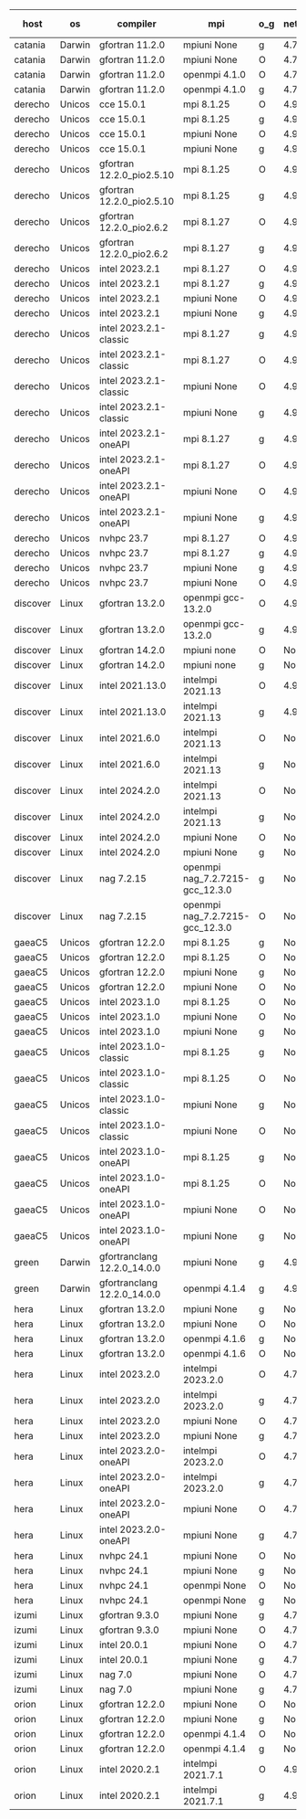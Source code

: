 

| host     | os       | compiler                              | mpi                      | o_g        | netcdf        | build       | u_pass          | u_fail          | s_pass            | s_fail            | e_pass             | e_fail             | nuopc_pass       | nuopc_fail       | artifacts link          |
|----------|----------|---------------------------------------|--------------------------|------------|---------------|-------------|-----------------|-----------------|-------------------|-------------------|--------------------|--------------------|------------------|------------------|-------------------------|
| catania | Darwin | gfortran 11.2.0 | mpiuni None  | g | 4.7.4  | PASS | 12537 | 0 | 9 | 0 | 44 | 0 | None | None | <a href="https://github.com/esmf-org/esmf-test-artifacts/tree/bce75aef80bf987d668656771112fb1c0c71f64c/develop/gfortran/11.2.0/g/mpiuni/None" target="_blank">bce75ae</a> | 
| catania | Darwin | gfortran 11.2.0 | mpiuni None  | O | 4.7.4  | PASS | 12537 | 0 | 9 | 0 | 44 | 0 | None | None | <a href="https://github.com/esmf-org/esmf-test-artifacts/tree/75ee115c1af7ecc3107d28fd630ed96847e16f38/develop/gfortran/11.2.0/O/mpiuni/None" target="_blank">75ee115</a> | 
| catania | Darwin | gfortran 11.2.0 | openmpi 4.1.0  | O | 4.7.4  | PASS | 14204 | 3 | 51 | 0 | 81 | 0 | 56 | 0 | <a href="https://github.com/esmf-org/esmf-test-artifacts/tree/687488c0f042016afcdf455490e1b8b4772c4513/develop/gfortran/11.2.0/O/openmpi/4.1.0" target="_blank">687488c</a> | 
| catania | Darwin | gfortran 11.2.0 | openmpi 4.1.0  | g | 4.7.4  | PASS | 14204 | 3 | 51 | 0 | 81 | 0 | 56 | 0 | <a href="https://github.com/esmf-org/esmf-test-artifacts/tree/319ffcc24c01abee769d4af1c73b9317ec16b907/develop/gfortran/11.2.0/g/openmpi/4.1.0" target="_blank">319ffcc</a> | 
| derecho | Unicos | cce 15.0.1 | mpi 8.1.25  | O | 4.9.2  | PASS | 14129 | 78 | 51 | 0 | 81 | 0 | 56 | 0 | <a href="https://github.com/esmf-org/esmf-test-artifacts/tree/c6e190d1e2ace9109cffa8e262a9781a75e57aa7/develop/cce/15.0.1/O/mpi/8.1.25" target="_blank">c6e190d</a> | 
| derecho | Unicos | cce 15.0.1 | mpi 8.1.25  | g | 4.9.2  | PASS | 14131 | 76 | 51 | 0 | 81 | 0 | 56 | 0 | <a href="https://github.com/esmf-org/esmf-test-artifacts/tree/538db44c6ba226346840349650bad6ce9e03f730/develop/cce/15.0.1/g/mpi/8.1.25" target="_blank">538db44</a> | 
| derecho | Unicos | cce 15.0.1 | mpiuni None  | O | 4.9.2  | PASS | 12302 | 235 | 9 | 0 | 44 | 0 | None | None | <a href="https://github.com/esmf-org/esmf-test-artifacts/tree/33867e1730e4edbe63f5b6fa2ca1979d7ffde62f/develop/cce/15.0.1/O/mpiuni/None" target="_blank">33867e1</a> | 
| derecho | Unicos | cce 15.0.1 | mpiuni None  | g | 4.9.2  | PASS | 12461 | 76 | 9 | 0 | 44 | 0 | None | None | <a href="https://github.com/esmf-org/esmf-test-artifacts/tree/2a617f8405af0ec806c5331d2f74290fdf3d70cf/develop/cce/15.0.1/g/mpiuni/None" target="_blank">2a617f8</a> | 
| derecho | Unicos | gfortran 12.2.0_pio2.5.10 | mpi 8.1.25  | O | 4.9.2  | PASS | 14207 | 0 | 51 | 0 | 81 | 0 | 56 | 0 | <a href="https://github.com/esmf-org/esmf-test-artifacts/tree/4fed73690c13641b38320fc0123073f5017c21e6/develop/gfortran/12.2.0_pio2.5.10/O/mpi/8.1.25" target="_blank">4fed736</a> | 
| derecho | Unicos | gfortran 12.2.0_pio2.5.10 | mpi 8.1.25  | g | 4.9.2  | PASS | 14207 | 0 | 51 | 0 | 81 | 0 | 56 | 0 | <a href="https://github.com/esmf-org/esmf-test-artifacts/tree/172be8406bd6853b18e1fea35e2050d17da40d98/develop/gfortran/12.2.0_pio2.5.10/g/mpi/8.1.25" target="_blank">172be84</a> | 
| derecho | Unicos | gfortran 12.2.0_pio2.6.2 | mpi 8.1.27  | O | 4.9.2  | PASS | None | None | None | None | None | None | None | None | <a href="https://github.com/esmf-org/esmf-test-artifacts/tree/bfd337bcd96270049f40d86e3353c99ccba89a39/develop/gfortran/12.2.0_pio2.6.2/O/mpi/8.1.27" target="_blank">bfd337b</a> | 
| derecho | Unicos | gfortran 12.2.0_pio2.6.2 | mpi 8.1.27  | g | 4.9.2  | PASS | 14207 | 0 | 51 | 0 | 81 | 0 | 56 | 0 | <a href="https://github.com/esmf-org/esmf-test-artifacts/tree/01eab98b7f9b79f953943e9133b54bc48fea718f/develop/gfortran/12.2.0_pio2.6.2/g/mpi/8.1.27" target="_blank">01eab98</a> | 
| derecho | Unicos | intel 2023.2.1 | mpi 8.1.27  | O | 4.9.2  | PASS | 14207 | 0 | 51 | 0 | 81 | 0 | 57 | 0 | <a href="https://github.com/esmf-org/esmf-test-artifacts/tree/ce80c9273c2e4fe94889d131bad9f7d4e8960790/develop/intel/2023.2.1/O/mpi/8.1.27" target="_blank">ce80c92</a> | 
| derecho | Unicos | intel 2023.2.1 | mpi 8.1.27  | g | 4.9.2  | PASS | 14207 | 0 | 51 | 0 | 81 | 0 | 57 | 0 | <a href="https://github.com/esmf-org/esmf-test-artifacts/tree/45854bf8f6daeaa50ed9f24bd73a0958f4573c18/develop/intel/2023.2.1/g/mpi/8.1.27" target="_blank">45854bf</a> | 
| derecho | Unicos | intel 2023.2.1 | mpiuni None  | O | 4.9.2  | PASS | 12537 | 0 | 9 | 0 | 44 | 0 | None | None | <a href="https://github.com/esmf-org/esmf-test-artifacts/tree/3b7d44c6d2a8347a8ecc2eeb7e3d59580b85bd4e/develop/intel/2023.2.1/O/mpiuni/None" target="_blank">3b7d44c</a> | 
| derecho | Unicos | intel 2023.2.1 | mpiuni None  | g | 4.9.2  | PASS | None | None | None | None | None | None | None | None | <a href="https://github.com/esmf-org/esmf-test-artifacts/tree/932e9844a971cafda2085b47e91b20885b97ecbe/develop/intel/2023.2.1/g/mpiuni/None" target="_blank">932e984</a> | 
| derecho | Unicos | intel 2023.2.1-classic | mpi 8.1.27  | g | 4.9.2  | PASS | 14207 | 0 | 51 | 0 | 81 | 0 | 56 | 0 | <a href="https://github.com/esmf-org/esmf-test-artifacts/tree/743ef76c396452c436994209c17b0430ff061cec/develop/intel/2023.2.1-classic/g/mpi/8.1.27" target="_blank">743ef76</a> | 
| derecho | Unicos | intel 2023.2.1-classic | mpi 8.1.27  | O | 4.9.2  | PASS | 14207 | 0 | 51 | 0 | 81 | 0 | 56 | 0 | <a href="https://github.com/esmf-org/esmf-test-artifacts/tree/d3d5cc590311b2088a8397453dc65fd62b2f2cd6/develop/intel/2023.2.1-classic/O/mpi/8.1.27" target="_blank">d3d5cc5</a> | 
| derecho | Unicos | intel 2023.2.1-classic | mpiuni None  | O | 4.9.2  | PASS | 12537 | 0 | 9 | 0 | 44 | 0 | None | None | <a href="https://github.com/esmf-org/esmf-test-artifacts/tree/6a6167abeda97921cc9292722d0084025e0df060/develop/intel/2023.2.1-classic/O/mpiuni/None" target="_blank">6a6167a</a> | 
| derecho | Unicos | intel 2023.2.1-classic | mpiuni None  | g | 4.9.2  | PASS | 12537 | 0 | 9 | 0 | 44 | 0 | None | None | <a href="https://github.com/esmf-org/esmf-test-artifacts/tree/419f88ef0834f5c090f7411b3c3afc0ec35565f9/develop/intel/2023.2.1-classic/g/mpiuni/None" target="_blank">419f88e</a> | 
| derecho | Unicos | intel 2023.2.1-oneAPI | mpi 8.1.27  | g | 4.9.2  | PASS | 14207 | 0 | 51 | 0 | 81 | 0 | 56 | 0 | <a href="https://github.com/esmf-org/esmf-test-artifacts/tree/57fcadc6d978e374b5b7a88a015e8ee0c6539f47/develop/intel/2023.2.1-oneAPI/g/mpi/8.1.27" target="_blank">57fcadc</a> | 
| derecho | Unicos | intel 2023.2.1-oneAPI | mpi 8.1.27  | O | 4.9.2  | PASS | 14207 | 0 | 50 | 1 | 81 | 0 | 56 | 0 | <a href="https://github.com/esmf-org/esmf-test-artifacts/tree/820060f934d6e573a6150dcaef30eee1cba9a781/develop/intel/2023.2.1-oneAPI/O/mpi/8.1.27" target="_blank">820060f</a> | 
| derecho | Unicos | intel 2023.2.1-oneAPI | mpiuni None  | O | 4.9.2  | PASS | 12537 | 0 | 9 | 0 | 44 | 0 | None | None | <a href="https://github.com/esmf-org/esmf-test-artifacts/tree/3f56ba6abde75887e79b8b8cb4e2cc070f16bb85/develop/intel/2023.2.1-oneAPI/O/mpiuni/None" target="_blank">3f56ba6</a> | 
| derecho | Unicos | intel 2023.2.1-oneAPI | mpiuni None  | g | 4.9.2  | PASS | 12537 | 0 | 9 | 0 | 44 | 0 | None | None | <a href="https://github.com/esmf-org/esmf-test-artifacts/tree/93e593d04805a6b77073f67138a4ceaeec1f952d/develop/intel/2023.2.1-oneAPI/g/mpiuni/None" target="_blank">93e593d</a> | 
| derecho | Unicos | nvhpc 23.7 | mpi 8.1.27  | O | 4.9.2  | PASS | 14207 | 0 | 51 | 0 | 81 | 0 | 56 | 0 | <a href="https://github.com/esmf-org/esmf-test-artifacts/tree/6cd6b8e7c254c85a07a67d7dac63a986cce5a72f/develop/nvhpc/23.7/O/mpi/8.1.27" target="_blank">6cd6b8e</a> | 
| derecho | Unicos | nvhpc 23.7 | mpi 8.1.27  | g | 4.9.2  | PASS | 14207 | 0 | 51 | 0 | 81 | 0 | 56 | 0 | <a href="https://github.com/esmf-org/esmf-test-artifacts/tree/2dc3d6c6407ab44c786809f1707e4195929f8bfe/develop/nvhpc/23.7/g/mpi/8.1.27" target="_blank">2dc3d6c</a> | 
| derecho | Unicos | nvhpc 23.7 | mpiuni None  | g | 4.9.2  | PASS | 12537 | 0 | 9 | 0 | 44 | 0 | None | None | <a href="https://github.com/esmf-org/esmf-test-artifacts/tree/8cca643f9ee8e9ffe6ede9069cce29d8c9683f70/develop/nvhpc/23.7/g/mpiuni/None" target="_blank">8cca643</a> | 
| derecho | Unicos | nvhpc 23.7 | mpiuni None  | O | 4.9.2  | PASS | 12537 | 0 | 9 | 0 | 44 | 0 | None | None | <a href="https://github.com/esmf-org/esmf-test-artifacts/tree/b5293c9f4b7e38272afe889198cc2b64677e62ff/develop/nvhpc/23.7/O/mpiuni/None" target="_blank">b5293c9</a> | 
| discover | Linux | gfortran 13.2.0 | openmpi gcc-13.2.0  | O | 4.9.2  | PASS | 14207 | 0 | 51 | 0 | 81 | 0 | 56 | 0 | <a href="https://github.com/esmf-org/esmf-test-artifacts/tree/c95dd31d93ed7572f30983270fc5bd05dc2e5298/develop/gfortran/13.2.0/O/openmpi/gcc-13.2.0" target="_blank">c95dd31</a> | 
| discover | Linux | gfortran 13.2.0 | openmpi gcc-13.2.0  | g | 4.9.2  | PASS | 14207 | 0 | 51 | 0 | 81 | 0 | 56 | 0 | <a href="https://github.com/esmf-org/esmf-test-artifacts/tree/bf6c7b36592a6e817eabd0a4c85b2889aeca4389/develop/gfortran/13.2.0/g/openmpi/gcc-13.2.0" target="_blank">bf6c7b3</a> | 
| discover | Linux | gfortran 14.2.0 | mpiuni none  | O | None  | PASS | 12537 | 0 | 9 | 0 | 44 | 0 | None | None | <a href="https://github.com/esmf-org/esmf-test-artifacts/tree/1f810c7f2d459fe83001ba1bccfea2896eefb43f/develop/gfortran/14.2.0/O/mpiuni/none" target="_blank">1f810c7</a> | 
| discover | Linux | gfortran 14.2.0 | mpiuni none  | g | None  | PASS | 12537 | 0 | 9 | 0 | 44 | 0 | None | None | <a href="https://github.com/esmf-org/esmf-test-artifacts/tree/bfc731a4b019fe376477ce0172f4ce39596cc9a9/develop/gfortran/14.2.0/g/mpiuni/none" target="_blank">bfc731a</a> | 
| discover | Linux | intel 2021.13.0 | intelmpi 2021.13  | O | 4.9.2  | PASS | 14207 | 0 | 51 | 0 | 81 | 0 | 56 | 0 | <a href="https://github.com/esmf-org/esmf-test-artifacts/tree/39e98e2b6321b2208f6fc6c66aaf107690e71761/develop/intel/2021.13.0/O/intelmpi/2021.13" target="_blank">39e98e2</a> | 
| discover | Linux | intel 2021.13.0 | intelmpi 2021.13  | g | 4.9.2  | PASS | 14207 | 0 | 51 | 0 | 81 | 0 | 56 | 0 | <a href="https://github.com/esmf-org/esmf-test-artifacts/tree/ed18a08d1669db60837f71037c3823f7875b4068/develop/intel/2021.13.0/g/intelmpi/2021.13" target="_blank">ed18a08</a> | 
| discover | Linux | intel 2021.6.0 | intelmpi 2021.13  | O | None  | PASS | 14207 | 0 | 51 | 0 | 81 | 0 | 56 | 0 | <a href="https://github.com/esmf-org/esmf-test-artifacts/tree/b5c31e3e8753a09c5f6b17795bb23c74040010d0/develop/intel/2021.6.0/O/intelmpi/2021.13" target="_blank">b5c31e3</a> | 
| discover | Linux | intel 2021.6.0 | intelmpi 2021.13  | g | None  | PASS | 14207 | 0 | 51 | 0 | 81 | 0 | 56 | 0 | <a href="https://github.com/esmf-org/esmf-test-artifacts/tree/ce68be15c098269009dccfb65145d3d14a32c7e5/develop/intel/2021.6.0/g/intelmpi/2021.13" target="_blank">ce68be1</a> | 
| discover | Linux | intel 2024.2.0 | intelmpi 2021.13  | O | None  | PASS | 14207 | 0 | 51 | 0 | 81 | 0 | 56 | 0 | <a href="https://github.com/esmf-org/esmf-test-artifacts/tree/8e90adaf5b5d026b8a810fefc37aef93728e08d7/develop/intel/2024.2.0/O/intelmpi/2021.13" target="_blank">8e90ada</a> | 
| discover | Linux | intel 2024.2.0 | intelmpi 2021.13  | g | None  | PASS | 14206 | 1 | 51 | 0 | 81 | 0 | 56 | 0 | <a href="https://github.com/esmf-org/esmf-test-artifacts/tree/f71c85723f35dfdfaf9985e25821105b473690c1/develop/intel/2024.2.0/g/intelmpi/2021.13" target="_blank">f71c857</a> | 
| discover | Linux | intel 2024.2.0 | mpiuni None  | O | None  | PASS | 12537 | 0 | 9 | 0 | 44 | 0 | None | None | <a href="https://github.com/esmf-org/esmf-test-artifacts/tree/a0bd2d400d12f3f145de273dfd2fbe1dd29146bb/develop/intel/2024.2.0/O/mpiuni/None" target="_blank">a0bd2d4</a> | 
| discover | Linux | intel 2024.2.0 | mpiuni None  | g | None  | PASS | 12536 | 1 | 9 | 0 | 44 | 0 | None | None | <a href="https://github.com/esmf-org/esmf-test-artifacts/tree/0f12ea52cdb38c4adfa87744747f5d65893d59e6/develop/intel/2024.2.0/g/mpiuni/None" target="_blank">0f12ea5</a> | 
| discover | Linux | nag 7.2.15 | openmpi nag_7.2.7215-gcc_12.3.0  | g | None  | PASS | 14207 | 0 | 51 | 0 | 81 | 0 | 4 | 52 | <a href="https://github.com/esmf-org/esmf-test-artifacts/tree/8d41cefb15e5d6489df6a22e28a4420abaa11cc1/develop/nag/7.2.15/g/openmpi/nag_7.2.7215-gcc_12.3.0" target="_blank">8d41cef</a> | 
| discover | Linux | nag 7.2.15 | openmpi nag_7.2.7215-gcc_12.3.0  | O | None  | PASS | 14206 | 1 | 51 | 0 | 81 | 0 | 4 | 52 | <a href="https://github.com/esmf-org/esmf-test-artifacts/tree/3f3a8eda4bb490a9a517308acf4f406eae556598/develop/nag/7.2.15/O/openmpi/nag_7.2.7215-gcc_12.3.0" target="_blank">3f3a8ed</a> | 
| gaeaC5 | Unicos | gfortran 12.2.0 | mpi 8.1.25  | g | None  | FAIL | None | None | None | None | None | None | 0 | 56 | <a href="https://github.com/esmf-org/esmf-test-artifacts/tree/ea5c20cb67dfcee1e167d043df78d8e792c335bc/develop/gfortran/12.2.0/g/mpi/8.1.25" target="_blank">ea5c20c</a> | 
| gaeaC5 | Unicos | gfortran 12.2.0 | mpi 8.1.25  | O | None  | FAIL | None | None | None | None | None | None | 0 | 56 | <a href="https://github.com/esmf-org/esmf-test-artifacts/tree/5aed9afcc27de488ea83cd50b216ad416721a775/develop/gfortran/12.2.0/O/mpi/8.1.25" target="_blank">5aed9af</a> | 
| gaeaC5 | Unicos | gfortran 12.2.0 | mpiuni None  | g | None  | FAIL | None | None | None | None | None | None | None | None | <a href="https://github.com/esmf-org/esmf-test-artifacts/tree/22675af882fcd63d5ac6db4ff163c2a9b5a9b31b/develop/gfortran/12.2.0/g/mpiuni/None" target="_blank">22675af</a> | 
| gaeaC5 | Unicos | gfortran 12.2.0 | mpiuni None  | O | None  | FAIL | None | None | None | None | None | None | None | None | <a href="https://github.com/esmf-org/esmf-test-artifacts/tree/cdb1bd0d80a017b7e3cdafe9215f79e782d6f29b/develop/gfortran/12.2.0/O/mpiuni/None" target="_blank">cdb1bd0</a> | 
| gaeaC5 | Unicos | intel 2023.1.0 | mpi 8.1.25  | O | None  | FAIL | None | None | None | None | None | None | 0 | 56 | <a href="https://github.com/esmf-org/esmf-test-artifacts/tree/7c7e3531799304e1a95bc1543333d7cc8beff804/develop/intel/2023.1.0/O/mpi/8.1.25" target="_blank">7c7e353</a> | 
| gaeaC5 | Unicos | intel 2023.1.0 | mpiuni None  | O | None  | FAIL | None | None | None | None | None | None | None | None | <a href="https://github.com/esmf-org/esmf-test-artifacts/tree/b7ea23ccfa0d21144642ae61050fb4f1266180f4/develop/intel/2023.1.0/O/mpiuni/None" target="_blank">b7ea23c</a> | 
| gaeaC5 | Unicos | intel 2023.1.0 | mpiuni None  | g | None  | FAIL | None | None | None | None | None | None | None | None | <a href="https://github.com/esmf-org/esmf-test-artifacts/tree/957f92afac0b6a3609553f2b724ec627114770c7/develop/intel/2023.1.0/g/mpiuni/None" target="_blank">957f92a</a> | 
| gaeaC5 | Unicos | intel 2023.1.0-classic | mpi 8.1.25  | g | None  | FAIL | None | None | None | None | None | None | None | None | <a href="https://github.com/esmf-org/esmf-test-artifacts/tree/18d8f6366821e94fee42029c2c3608869182fe46/develop/intel/2023.1.0-classic/g/mpi/8.1.25" target="_blank">18d8f63</a> | 
| gaeaC5 | Unicos | intel 2023.1.0-classic | mpi 8.1.25  | O | None  | FAIL | None | None | None | None | None | None | 0 | 56 | <a href="https://github.com/esmf-org/esmf-test-artifacts/tree/dc48bf16e083dc82c4e80e3bade473f648f317b2/develop/intel/2023.1.0-classic/O/mpi/8.1.25" target="_blank">dc48bf1</a> | 
| gaeaC5 | Unicos | intel 2023.1.0-classic | mpiuni None  | g | None  | FAIL | None | None | None | None | None | None | None | None | <a href="https://github.com/esmf-org/esmf-test-artifacts/tree/60634d8b27012282470679ca9afa9981f24e4a22/develop/intel/2023.1.0-classic/g/mpiuni/None" target="_blank">60634d8</a> | 
| gaeaC5 | Unicos | intel 2023.1.0-classic | mpiuni None  | O | None  | FAIL | None | None | None | None | None | None | None | None | <a href="https://github.com/esmf-org/esmf-test-artifacts/tree/3eff2d3bffc71aab5609f73de7c3c178d1809506/develop/intel/2023.1.0-classic/O/mpiuni/None" target="_blank">3eff2d3</a> | 
| gaeaC5 | Unicos | intel 2023.1.0-oneAPI | mpi 8.1.25  | g | None  | FAIL | None | None | None | None | None | None | 0 | 56 | <a href="https://github.com/esmf-org/esmf-test-artifacts/tree/cb2bcdabf855d577fab7551e10a2670a525cf015/develop/intel/2023.1.0-oneAPI/g/mpi/8.1.25" target="_blank">cb2bcda</a> | 
| gaeaC5 | Unicos | intel 2023.1.0-oneAPI | mpi 8.1.25  | O | None  | FAIL | None | None | None | None | None | None | 0 | 56 | <a href="https://github.com/esmf-org/esmf-test-artifacts/tree/88ef5fd0dc81d67bc1d454f043ee1e530aefa7d9/develop/intel/2023.1.0-oneAPI/O/mpi/8.1.25" target="_blank">88ef5fd</a> | 
| gaeaC5 | Unicos | intel 2023.1.0-oneAPI | mpiuni None  | O | None  | FAIL | None | None | None | None | None | None | None | None | <a href="https://github.com/esmf-org/esmf-test-artifacts/tree/60411bdf2745411955e8e4faa3f5917c87784c6b/develop/intel/2023.1.0-oneAPI/O/mpiuni/None" target="_blank">60411bd</a> | 
| gaeaC5 | Unicos | intel 2023.1.0-oneAPI | mpiuni None  | g | None  | FAIL | None | None | None | None | None | None | None | None | <a href="https://github.com/esmf-org/esmf-test-artifacts/tree/c7743b5b4c68733587a773e2959d92f669ccdd2b/develop/intel/2023.1.0-oneAPI/g/mpiuni/None" target="_blank">c7743b5</a> | 
| green | Darwin | gfortranclang 12.2.0_14.0.0 | mpiuni None  | g | 4.9.2  | PASS | 12537 | 0 | 9 | 0 | 44 | 0 | None | None | <a href="https://github.com/esmf-org/esmf-test-artifacts/tree/5a507a8325fb73cc0763e6ef96c3ecf2291aeb28/develop/gfortranclang/12.2.0_14.0.0/g/mpiuni/None" target="_blank">5a507a8</a> | 
| green | Darwin | gfortranclang 12.2.0_14.0.0 | openmpi 4.1.4  | g | 4.9.2  | PASS | 14207 | 0 | 51 | 0 | 81 | 0 | 57 | 0 | <a href="https://github.com/esmf-org/esmf-test-artifacts/tree/3f348c266c749199c741c48bb819c0ece630168d/develop/gfortranclang/12.2.0_14.0.0/g/openmpi/4.1.4" target="_blank">3f348c2</a> | 
| hera | Linux | gfortran 13.2.0 | mpiuni None  | g | None  | PASS | 12537 | 0 | 9 | 0 | 44 | 0 | None | None | <a href="https://github.com/esmf-org/esmf-test-artifacts/tree/33c7e7e67e5af60b5fed11ff08ff9976c84fe459/develop/gfortran/13.2.0/g/mpiuni/None" target="_blank">33c7e7e</a> | 
| hera | Linux | gfortran 13.2.0 | mpiuni None  | O | None  | PASS | 12537 | 0 | 9 | 0 | 44 | 0 | None | None | <a href="https://github.com/esmf-org/esmf-test-artifacts/tree/6eb2ea7da7896eabbc8f4e9e6fc8505a7ce48d8e/develop/gfortran/13.2.0/O/mpiuni/None" target="_blank">6eb2ea7</a> | 
| hera | Linux | gfortran 13.2.0 | openmpi 4.1.6  | g | None  | PASS | 14207 | 0 | 51 | 0 | 81 | 0 | 56 | 0 | <a href="https://github.com/esmf-org/esmf-test-artifacts/tree/b57fc7e2a8dcf40c211d45c4b97fade6a6943b7b/develop/gfortran/13.2.0/g/openmpi/4.1.6" target="_blank">b57fc7e</a> | 
| hera | Linux | gfortran 13.2.0 | openmpi 4.1.6  | O | None  | PASS | 14207 | 0 | 51 | 0 | 81 | 0 | 56 | 0 | <a href="https://github.com/esmf-org/esmf-test-artifacts/tree/13c310909baef6e68807b18c62ec08fc8ec1410d/develop/gfortran/13.2.0/O/openmpi/4.1.6" target="_blank">13c3109</a> | 
| hera | Linux | intel 2023.2.0 | intelmpi 2023.2.0  | O | 4.7.0  | PASS | 14207 | 0 | 51 | 0 | 81 | 0 | 56 | 0 | <a href="https://github.com/esmf-org/esmf-test-artifacts/tree/ed578bd1288bf9584dfec24ddcdfafbcb354ccc4/develop/intel/2023.2.0/O/intelmpi/2023.2.0" target="_blank">ed578bd</a> | 
| hera | Linux | intel 2023.2.0 | intelmpi 2023.2.0  | g | 4.7.0  | PASS | 14207 | 0 | 51 | 0 | 81 | 0 | 56 | 0 | <a href="https://github.com/esmf-org/esmf-test-artifacts/tree/84231f4a1b9ff2daad2269526e9ed7226aa4e5c4/develop/intel/2023.2.0/g/intelmpi/2023.2.0" target="_blank">84231f4</a> | 
| hera | Linux | intel 2023.2.0 | mpiuni None  | O | 4.7.0  | PASS | 12537 | 0 | 9 | 0 | 44 | 0 | None | None | <a href="https://github.com/esmf-org/esmf-test-artifacts/tree/1768227257733d80755b716fc58490d9c8546c51/develop/intel/2023.2.0/O/mpiuni/None" target="_blank">1768227</a> | 
| hera | Linux | intel 2023.2.0 | mpiuni None  | g | 4.7.0  | PASS | None | None | None | None | None | None | None | None | <a href="https://github.com/esmf-org/esmf-test-artifacts/tree/dcecc1585e35fa014c752f5a0687b4daa2bb0d71/develop/intel/2023.2.0/g/mpiuni/None" target="_blank">dcecc15</a> | 
| hera | Linux | intel 2023.2.0-oneAPI | intelmpi 2023.2.0  | O | 4.7.0  | PASS | None | None | None | None | None | None | None | None | <a href="https://github.com/esmf-org/esmf-test-artifacts/tree/075252574a4890be2fbfa827d1e0f8662fc6b9f7/develop/intel/2023.2.0-oneAPI/O/intelmpi/2023.2.0" target="_blank">0752525</a> | 
| hera | Linux | intel 2023.2.0-oneAPI | intelmpi 2023.2.0  | g | 4.7.0  | PASS | None | None | None | None | None | None | None | None | <a href="https://github.com/esmf-org/esmf-test-artifacts/tree/4a0f5fd3650ad118c3ecd9fc44ff1598536e12b3/develop/intel/2023.2.0-oneAPI/g/intelmpi/2023.2.0" target="_blank">4a0f5fd</a> | 
| hera | Linux | intel 2023.2.0-oneAPI | mpiuni None  | O | 4.7.0  | PASS | 12537 | 0 | 9 | 0 | 44 | 0 | None | None | <a href="https://github.com/esmf-org/esmf-test-artifacts/tree/8467e5036e5320c228c356fa5235a31c9ff392c2/develop/intel/2023.2.0-oneAPI/O/mpiuni/None" target="_blank">8467e50</a> | 
| hera | Linux | intel 2023.2.0-oneAPI | mpiuni None  | g | 4.7.0  | PASS | 12537 | 0 | 9 | 0 | 44 | 0 | None | None | <a href="https://github.com/esmf-org/esmf-test-artifacts/tree/be13a63b1740227f587d5b22b5b09cefbdf592ed/develop/intel/2023.2.0-oneAPI/g/mpiuni/None" target="_blank">be13a63</a> | 
| hera | Linux | nvhpc 24.1 | mpiuni None  | O | None  | PASS | None | None | None | None | None | None | None | None | <a href="https://github.com/esmf-org/esmf-test-artifacts/tree/56c034899df09ecc653f301bdcb4ddf9f1c37136/develop/nvhpc/24.1/O/mpiuni/None" target="_blank">56c0348</a> | 
| hera | Linux | nvhpc 24.1 | mpiuni None  | g | None  | PASS | None | None | None | None | None | None | None | None | <a href="https://github.com/esmf-org/esmf-test-artifacts/tree/a3a71ddceebe239617f3f61f7f9c27ecf6c9dae2/develop/nvhpc/24.1/g/mpiuni/None" target="_blank">a3a71dd</a> | 
| hera | Linux | nvhpc 24.1 | openmpi None  | O | None  | PASS | 14207 | 0 | 51 | 0 | 81 | 0 | 56 | 0 | <a href="https://github.com/esmf-org/esmf-test-artifacts/tree/7a7a164e024b868efcd1ad574bac0326508b05cc/develop/nvhpc/24.1/O/openmpi/None" target="_blank">7a7a164</a> | 
| hera | Linux | nvhpc 24.1 | openmpi None  | g | None  | PASS | 14207 | 0 | 51 | 0 | 81 | 0 | 56 | 0 | <a href="https://github.com/esmf-org/esmf-test-artifacts/tree/2fdfb744069d414429de321f7454d92039d20392/develop/nvhpc/24.1/g/openmpi/None" target="_blank">2fdfb74</a> | 
| izumi | Linux | gfortran 9.3.0 | mpiuni None  | g | 4.7.4  | PASS | 12537 | 0 | 9 | 0 | 44 | 0 | None | None | <a href="https://github.com/esmf-org/esmf-test-artifacts/tree/d34178138b3978a05ffe89d0b74af9683d1ca84a/develop/gfortran/9.3.0/g/mpiuni/None" target="_blank">d341781</a> | 
| izumi | Linux | gfortran 9.3.0 | mpiuni None  | O | 4.7.4  | PASS | 12537 | 0 | 9 | 0 | 44 | 0 | None | None | <a href="https://github.com/esmf-org/esmf-test-artifacts/tree/88fb6a029a899331dc7f5b18a3758c927c76eb44/develop/gfortran/9.3.0/O/mpiuni/None" target="_blank">88fb6a0</a> | 
| izumi | Linux | intel 20.0.1 | mpiuni None  | O | 4.7.4  | PASS | 12537 | 0 | 9 | 0 | 44 | 0 | None | None | <a href="https://github.com/esmf-org/esmf-test-artifacts/tree/1f7293871c917b023661da547c6dd1e05c79acf4/develop/intel/20.0.1/O/mpiuni/None" target="_blank">1f72938</a> | 
| izumi | Linux | intel 20.0.1 | mpiuni None  | g | 4.7.4  | PASS | 12537 | 0 | 9 | 0 | 44 | 0 | None | None | <a href="https://github.com/esmf-org/esmf-test-artifacts/tree/6c8e2ee45c8534012b314a4259088773b639fc3b/develop/intel/20.0.1/g/mpiuni/None" target="_blank">6c8e2ee</a> | 
| izumi | Linux | nag 7.0 | mpiuni None  | O | 4.7.4  | PASS | 12537 | 0 | 9 | 0 | 44 | 0 | None | None | <a href="https://github.com/esmf-org/esmf-test-artifacts/tree/581a2bce79dcc7222b6b982ab3787c8b0c6a8439/develop/nag/7.0/O/mpiuni/None" target="_blank">581a2bc</a> | 
| izumi | Linux | nag 7.0 | mpiuni None  | g | 4.7.4  | PASS | 12537 | 0 | 9 | 0 | 44 | 0 | None | None | <a href="https://github.com/esmf-org/esmf-test-artifacts/tree/2b26927ec7551913884e1c0c709d3fa6c53f0cd8/develop/nag/7.0/g/mpiuni/None" target="_blank">2b26927</a> | 
| orion | Linux | gfortran 12.2.0 | mpiuni None  | O | None  | PASS | 12537 | 0 | 9 | 0 | 44 | 0 | None | None | <a href="https://github.com/esmf-org/esmf-test-artifacts/tree/83216e7b821661313d8dc7016c50161eb8079698/develop/gfortran/12.2.0/O/mpiuni/None" target="_blank">83216e7</a> | 
| orion | Linux | gfortran 12.2.0 | mpiuni None  | g | None  | PASS | 12537 | 0 | 9 | 0 | 44 | 0 | None | None | <a href="https://github.com/esmf-org/esmf-test-artifacts/tree/cd0b78372e50b377f56f95a5f8f23174912c7b47/develop/gfortran/12.2.0/g/mpiuni/None" target="_blank">cd0b783</a> | 
| orion | Linux | gfortran 12.2.0 | openmpi 4.1.4  | O | None  | PASS | 14207 | 0 | 51 | 0 | 81 | 0 | 44 | 12 | <a href="https://github.com/esmf-org/esmf-test-artifacts/tree/cca329d607231333832f3a24c7b70e2461386959/develop/gfortran/12.2.0/O/openmpi/4.1.4" target="_blank">cca329d</a> | 
| orion | Linux | gfortran 12.2.0 | openmpi 4.1.4  | g | None  | PASS | 14207 | 0 | 51 | 0 | 81 | 0 | 44 | 12 | <a href="https://github.com/esmf-org/esmf-test-artifacts/tree/ec136d135ba85f0baa61900a1e24753d0bd94e8c/develop/gfortran/12.2.0/g/openmpi/4.1.4" target="_blank">ec136d1</a> | 
| orion | Linux | intel 2020.2.1 | intelmpi 2021.7.1  | O | 4.9.2  | PASS | 14207 | 0 | 51 | 0 | 81 | 0 | 44 | 12 | <a href="https://github.com/esmf-org/esmf-test-artifacts/tree/cebd41f8600166654f107df88394b0bc8f32091f/develop/intel/2020.2.1/O/intelmpi/2021.7.1" target="_blank">cebd41f</a> | 
| orion | Linux | intel 2020.2.1 | intelmpi 2021.7.1  | g | 4.9.2  | PASS | 14207 | 0 | 51 | 0 | 81 | 0 | 44 | 12 | <a href="https://github.com/esmf-org/esmf-test-artifacts/tree/8f238c0a1cde0343c0944ab33ceed72d07e8da7f/develop/intel/2020.2.1/g/intelmpi/2021.7.1" target="_blank">8f238c0</a> | 

